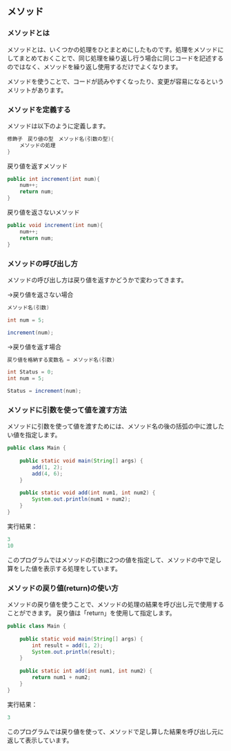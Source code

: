 ## メソッド

### メソッドとは

メソッドとは、いくつかの処理をひとまとめにしたものです。処理をメソッドにしてまとめておくことで、同じ処理を繰り返し行う場合に同じコードを記述するのではなく、メソッドを繰り返し使用するだけでよくなります。

メソッドを使うことで、コードが読みやすくなったり、変更が容易になるというメリットがあります。

### メソッドを定義する

メソッドは以下のように定義します。

```java
修飾子　戻り値の型　メソッド名(引数の型){
    メソッドの処理
}
```

戻り値を返すメソッド
```java
public int increment(int num){
    num++;
    return num;
}
```

戻り値を返さないメソッド
```java
public void increment(int num){
    num++;
    return num;
}
```

### メソッドの呼び出し方

メソッドの呼び出し方は戻り値を返すかどうかで変わってきます。

→戻り値を返さない場合
```java
メソッド名(引数)
```
```java
int num = 5;

increment(num);
```


→戻り値を返す場合
```java
戻り値を格納する変数名 = メソッド名(引数)
```
```java
int Status = 0;
int num = 5;

Status = increment(num);
```

### メソッドに引数を使って値を渡す方法

メソッドに引数を使って値を渡すためには、メソッド名の後の括弧の中に渡したい値を指定します。
```java
public class Main {
 
    public static void main(String[] args) {
        add(1, 2);
        add(4, 6);
    }
 
    public static void add(int num1, int num2) {
        System.out.println(num1 + num2);
    }
}
```

実行結果：
```java
3
10
```

このプログラムではメソッドの引数に2つの値を指定して、メソッドの中で足し算をした値を表示する処理をしています。

### メソッドの戻り値(return)の使い方

メソッドの戻り値を使うことで、メソッドの処理の結果を呼び出し元で使用することができます。
戻り値は「return」を使用して指定します。

```java
public class Main {
 
    public static void main(String[] args) {
        int result = add(1, 2);
        System.out.println(result);
    }
 
    public static int add(int num1, int num2) {
        return num1 + num2;
    }
}
```

実行結果：
```java
3
```

このプログラムでは戻り値を使って、メソッドで足し算した結果を呼び出し元に返して表示しています。
